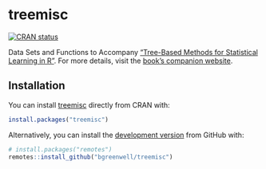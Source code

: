 
<!-- README.md is generated from README.Rmd. Please edit that file -->

# treemisc

<!-- badges: start -->

[![CRAN
status](https://www.r-pkg.org/badges/version/treemisc)](https://CRAN.R-project.org/package=treemisc)
<!-- badges: end -->

Data Sets and Functions to Accompany [“Tree-Based Methods for
Statistical Learning in
R”](https://www.routledge.com/Tree-Based-Methods-for-Statistical-Learning-in-R/Greenwell/p/book/9780367532468).
For more details, visit the [book’s companion
website](https://bgreenwell.github.io/treebook/).

## Installation

You can install [treemisc](https://cran.r-project.org/package=treemisc)
directly from CRAN with:

``` r
install.packages("treemisc")
```

Alternatively, you can install the [development
version](https://github.com/bgreenwell/treemisc) from GitHub with:

``` r
# install.packages("remotes")
remotes::install_github("bgreenwell/treemisc")
```
